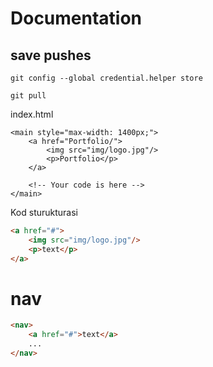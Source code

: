 # Documentation

## save pushes

```console
git config --global credential.helper store

git pull
```

index.html

```html{2,5}
<main style="max-width: 1400px;">
	<a href="Portfolio/">
		<img src="img/logo.jpg"/>
		<p>Portfolio</p>
	</a>
	
	<!-- Your code is here -->
</main>
```

Kod sturukturasi

```html
<a href="#">
	<img src="img/logo.jpg"/>
	<p>text</p>
</a>
```

# nav

```html
<nav>
	<a href="#">text</a>
	...
</nav>
```
